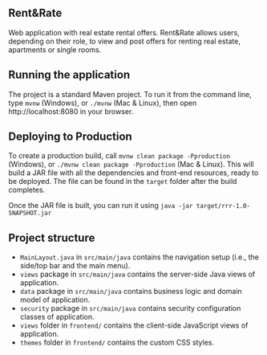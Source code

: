 ## Rent&Rate
Web application with real estate rental offers. Rent&Rate allows users, depending on their role, to view and post offers for renting real estate, apartments or single rooms.


## Running the application

The project is a standard Maven project. To run it from the command line,
type `mvnw` (Windows), or `./mvnw` (Mac & Linux), then open
http://localhost:8080 in your browser.

## Deploying to Production

To create a production build, call `mvnw clean package -Pproduction` (Windows),
or `./mvnw clean package -Pproduction` (Mac & Linux).
This will build a JAR file with all the dependencies and front-end resources,
ready to be deployed. The file can be found in the `target` folder after the build completes.

Once the JAR file is built, you can run it using
`java -jar target/rrr-1.0-SNAPSHOT.jar`

## Project structure

- `MainLayout.java` in `src/main/java` contains the navigation setup (i.e., the
  side/top bar and the main menu). 
- `views` package in `src/main/java` contains the server-side Java views of application.
- `data` package in `src/main/java` contains business logic and domain model of application.
- `security` package in `src/main/java` contains security configuration classes of application.
- `views` folder in `frontend/` contains the client-side JavaScript views of application.
- `themes` folder in `frontend/` contains the custom CSS styles.


